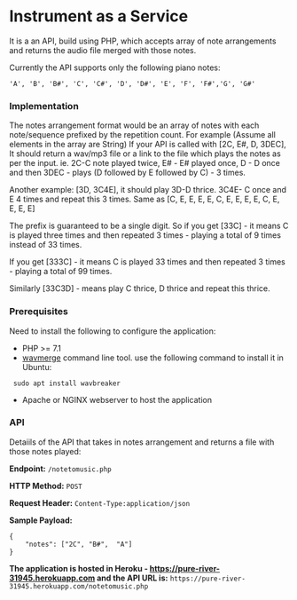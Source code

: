 # Instrument as a Service

It is a an API, build using PHP, which accepts array of note  arrangements and returns the audio file merged with those notes.

Currently the API supports only the following piano notes:
```
'A', 'B', 'B#', 'C', 'C#', 'D', 'D#', 'E', 'F', 'F#','G', 'G#'
```


### Implementation
The notes arrangement format would be an array of notes with each note/sequence prefixed by the repetition count. For example (Assume all elements in the array are String)
If your API is called with [2C, E#, D, 3DEC], It should return a wav/mp3 file or a link to the file which plays the notes as per the input. ie. 
2C-C note played twice, 
E# - E# played once, 
D - D once and then
3DEC  - plays (D followed by E followed by C) - 3 times. 

Another example: [3D, 3C4E], it should play 3D-D thrice. 
3C4E- C once and E 4 times and repeat this 3 times. Same as [C, E, E, E, E, C, E, E, E, E, C, E, E, E, E]

The prefix is guaranteed to be a single digit. So if you get [33C] - it means C is played three times and then repeated 3 times - playing a total of 9 times instead of 33 times. 

If you get [333C] - it means C is played 33 times and then repeated 3 times - playing a total of 99 times. 

Similarly [33C3D] - means play C thrice, D thrice and repeat this thrice. 


### Prerequisites
Need to install the following to configure the application:
* PHP >= 7.1
* [wavmerge](http://manpages.ubuntu.com/manpages/impish/man1/wavmerge.1.html) command line tool. use the following command to install it in Ubuntu:
 ```
  sudo apt install wavbreaker
 ```
* Apache or NGINX webserver to host the application

### API
Detaiils of the API that takes in notes arrangement and returns a file with those notes played:

**Endpoint:** `/notetomusic.php`

**HTTP Method:** `POST`

**Request Header:** `Content-Type:application/json`

**Sample Payload:** 
```
{
    "notes": ["2C", "B#",  "A"]
}
```


**The application is hosted in Heroku - https://pure-river-31945.herokuapp.com and the API URL is:** `https://pure-river-31945.herokuapp.com/notetomusic.php`